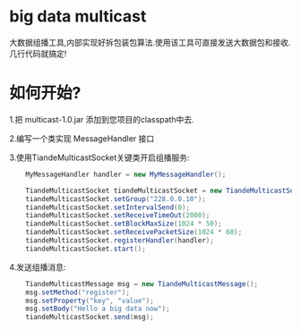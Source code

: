 # big data multicast
大数据组播工具,内部实现好拆包装包算法.使用该工具可直接发送大数据包和接收.几行代码就搞定!

# 如何开始?
  1.把 multicast-1.0.jar 添加到您项目的classpath中去.

  2.编写一个类实现 MessageHandler 接口

  3.使用TiandeMulticastSocket关键类开启组播服务:
```java
    MyMessageHandler handler = new MyMessageHandler();

    TiandeMulticastSocket tiandeMulticastSocket = new TiandeMulticastSocket();
    tiandeMulticastSocket.setGroup("228.0.0.10");
    tiandeMulticastSocket.setIntervalSend(0);
    tiandeMulticastSocket.setReceiveTimeOut(2000);
    tiandeMulticastSocket.setBlockMaxSize(1024 * 50);
    tiandeMulticastSocket.setReceivePacketSize(1024 * 60);	
    tiandeMulticastSocket.registerHandler(handler);
    tiandeMulticastSocket.start();
```
  4.发送组播消息:
```java
    TiandeMulticastMessage msg = new TiandeMulticastMessage();
    msg.setMethod("register");
    msg.setProperty("key", "value");
    msg.setBody("Hello a big data now");
    tiandeMulticastSocket.send(msg);
```
